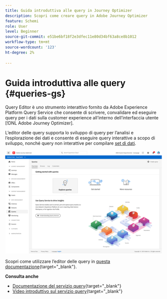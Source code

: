 ```yaml
---
title: Guida introduttiva alle query in Journey Optimizer
description: Scopri come creare query in Adobe Journey Optimizer
feature: Schemi
role: User
level: Beginner
source-git-commit: e51be6bf18f2e3dfec11e80d34bf63a8ce8b1012
workflow-type: tm+mt
source-wordcount: '123'
ht-degree: 2%

---
```


# Guida introduttiva alle query {#queries-gs}

Query Editor è uno strumento interattivo fornito da Adobe Experience Platform Query Service che consente di scrivere, convalidare ed eseguire query per i dati sulla customer experience all’interno dell’interfaccia utente [!DNL Adobe Journey Optimizer].

L’editor delle query supporta lo sviluppo di query per l’analisi e l’esplorazione dei dati e consente di eseguire query interattive a scopo di sviluppo, nonché query non interattive per compilare [set di dati](get-started-datasets.md).


![](assets/queries-home.png)

Scopri come utilizzare l’editor delle query in [questa documentazione](https://experienceleague.adobe.com/docs/experience-platform/query/ui/user-guide.html){target=&quot;_blank&quot;}.

**Consulta anche**

* [Documentazione del servizio query](https://experienceleague-review.corp.adobe.com/docs/experience-platform/query/home.html){target=&quot;_blank&quot;}
* [Video introduttivo sul servizio query](https://experienceleague-review.corp.adobe.com/docs/platform-learn/tutorials/queries/understanding-query-service.html){target=&quot;_blank&quot;}
